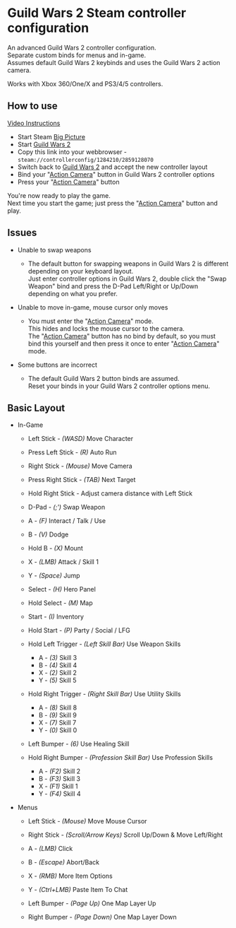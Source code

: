 # Guild Wars 2 Steam controller configuration

An advanced Guild Wars 2 controller configuration.\
Separate custom binds for menus and in-game.\
Assumes default Guild Wars 2 keybinds and uses the Guild Wars 2 action camera.

Works with Xbox 360/One/X and PS3/4/5 controllers.

## How to use

[Video Instructions](https://youtu.be/UKnAx0o_jqE)

* Start Steam [Big Picture](https://help.steampowered.com/en/faqs/view/3725-76D3-3F31-FB63#how)
* Start [Guild Wars 2](https://store.steampowered.com/app/1284210)
* Copy this link into your webbrowser - `steam://controllerconfig/1284210/2859128070`
* Switch back to [Guild Wars 2](https://store.steampowered.com/app/1284210) and accept the new controller layout
* Bind your "[Action Camera](https://wiki.guildwars2.com/wiki/Action_Camera_Mode#/media/File:Action_Camera_Mode_options_menu.jpg)" button in Guild Wars 2 controller options
* Press your "[Action Camera](https://wiki.guildwars2.com/wiki/Action_Camera_Mode#/media/File:Action_Camera_Mode_options_menu.jpg)" button

You're now ready to play the game.\
Next time you start the game; just press the "[Action Camera](https://wiki.guildwars2.com/wiki/Action_Camera_Mode)" button and play.

## Issues

* Unable to swap weapons
  * The default button for swapping weapons in Guild Wars 2 is different depending on your keyboard layout.\
  Just enter controller options in Guild Wars 2, double click the "Swap Weapon" bind and press the D-Pad Left/Right or Up/Down depending on what you prefer.

* Unable to move in-game, mouse cursor only moves
  * You must enter the "[Action Camera](https://wiki.guildwars2.com/wiki/Action_Camera_Mode)" mode.\
  This hides and locks the mouse cursor to the camera.\
 The "[Action Camera](https://wiki.guildwars2.com/wiki/Action_Camera_Mode)" button has no bind by default, so you must bind this yourself and then press it once to enter "[Action Camera](https://wiki.guildwars2.com/wiki/Action_Camera_Mode)" mode.

* Some buttons are incorrect
  * The default Guild Wars 2 button binds are assumed.\
  Reset your binds in your Guild Wars 2 controller options menu.

## Basic Layout

* In-Game
  * Left Stick - _(WASD)_ Move Character
  * Press Left Stick - _(R)_ Auto Run
  * Right Stick - _(Mouse)_ Move Camera
  * Press Right Stick - _(TAB)_ Next Target
  * Hold Right Stick - Adjust camera distance with Left Stick
  * D-Pad - _(;')_ Swap Weapon

  * A - _(F)_ Interact / Talk / Use
  * B - _(V)_ Dodge
  * Hold B - _(X)_ Mount
  * X - _(LMB)_ Attack / Skill 1
  * Y - _(Space)_ Jump

  * Select - _(H)_ Hero Panel
  * Hold Select - _(M)_ Map
  * Start - _(I)_ Inventory
  * Hold Start - _(P)_ Party / Social / LFG
  
  * Hold Left Trigger - _(Left Skill Bar)_ Use Weapon Skills
    * A - _(3)_ Skill 3
    * B - _(4)_ Skill 4
    * X - _(2)_ Skill 2
    * Y - _(5)_ Skill 5

  * Hold Right Trigger - _(Right Skill Bar)_ Use Utility Skills
    * A - _(8)_ Skill 8
    * B - _(9)_ Skill 9
    * X - _(7)_ Skill 7
    * Y - _(0)_ Skill 0

  * Left Bumper - _(6)_ Use Healing Skill

  * Hold Right Bumper - _(Profession Skill Bar)_ Use Profession Skills
    * A - _(F2)_ Skill 2
    * B - _(F3)_ Skill 3
    * X - _(F1)_ Skill 1
    * Y - _(F4)_ Skill 4

* Menus
  * Left Stick - _(Mouse)_ Move Mouse Cursor
  * Right Stick - _(Scroll/Arrow Keys)_ Scroll Up/Down & Move Left/Right

  * A - _(LMB)_ Click
  * B - _(Escape)_ Abort/Back
  * X - _(RMB)_ More Item Options
  * Y - _(Ctrl+LMB)_ Paste Item To Chat

  * Left Bumper - _(Page Up)_ One Map Layer Up
  * Right Bumper - _(Page Down)_ One Map Layer Down
